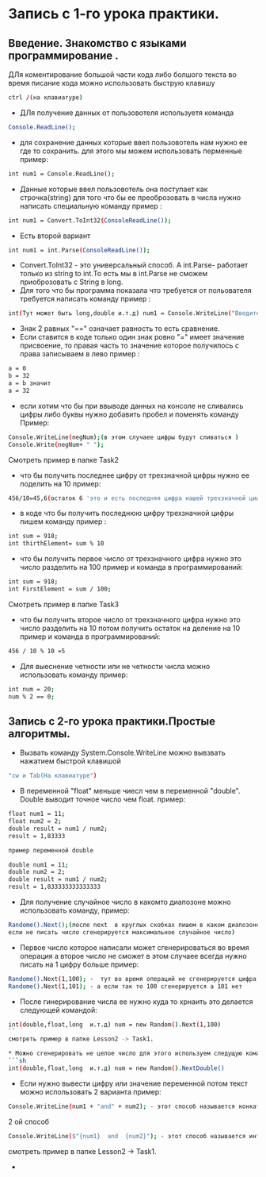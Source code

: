 # Запись с 1-го урока практики.
## Введение. Знакомство с языками программирование .
ДЛя коментирование большой части кода либо болшого текста во время писание кода можно использовать быструю клавишу 
```sh
ctrl /(на клавиатуре)
```
* ДЛя получение данных от пользовотеля используетя команда 
```sh
Console.ReadLine();
```
* для сохранение данных которые ввел пользовотель нам нужно ее где то сохранить. для этого мы можем использовать перменные пример:
```sh
int num1 = Console.ReadLine();
```
* Данные которые ввел пользовотель она поступает как строчка(string) для того что бы ее преоброзовать  в числа нужно написать специальную команду пример :
```sh
int num1 = Convert.ToInt32(ConsoleReadLine());
```
* Есть второй вариант
```sh
int num1 = int.Parse(ConsoleReadLine());
```
* Convert.ToInt32 - это универсальный способ. А int.Parse- работает только из string to int.То есть мы в int.Parse не сможем приоброзовать с String в long.
* Для того что бы программа показала что требуется от польователя требуется написать  команду пример :
```sh
int(Тут может быть long,double и.т.д) num1 = Console.WriteLine("Введите число");
```
* Знак 2 равных "==" означает равность   то есть сравнение.
* Если ставится в коде только один знак ровно "=" имеет значение присвоение, то правая часть то значение которое получилось с права записываем в лево пример :
```sh
a = 0
b = 32
a = b значит
a = 32
```
* если хотим что бы при ввыводе данных на консоле не сливались цифры либо буквы нужно добавить пробел и поменять команду Пример:
```sh
Console.WriteLine(negNum);(в этом случаее цифры будут сливаться )
Console.Write(negNum+ " ");
```
Смотреть пример в папке Task2

* что бы получить последнее цифру от трехзначной цифры нужно ее поделить на 10
пример:
```sh
456/10=45,6(остаток 6 'это и есть последняя цифра нашей трехзначной цифры) остаток от деление ее команда это "%"
```
*  в коде что бы получить последнюю цифру трехзначной цифры пишем команду пример :
```sh
int sum = 918;
int thirthElement= sum % 10
```
* что бы получить первое число от трехзначного цифра нужно это число разделить на 100 пример и команда в программирований:
```sh
int sum = 918;
int FirstElement = sum / 100;
```
Смотреть пример в папке Task3
* что бы получить второе  число от трехзначного цифра нужно это число разделить  на 10  потом получить остаток на деление на 10 пример и команда в программирований:
```sh
456 / 10 % 10 =5
```
* Для выеснение четности или не четности числа можно использовать команду пример:
```sh
int num = 20;
num % 2 == 0;
```
## Запись с  2-го урока практики.Простые алгоритмы.
 * Вызвать команду System.Console.WriteLine можно вывзвать нажатием быстрой клавишой 
 ```sh
"cw и Tab(На клавиатуре")
 ```

* В переменной "float" меньше чиесл чем в переменной "double". Double выводит точное число чем float. пример:
```sh
float num1 = 11;
float num2 = 2;
double result = num1 / num2;
result = 1,83333

пример переменной double

double num1 = 11;
double num2 = 2;
double result = num1 / num2;
result = 1,833333333333333

```

* Для получение случайное число в какомто диапозоне можно использовать команду, пример:
```sh
Randome().Next();(после next  в круглых скобках пишем в каком диапозоне нужно сгенирировать число
если не писать число сгенерируется максимальное случайное число)
```

* Первое число которое написали может сгенерироваться во время операция а второе число не сможет в этом случаее всегда нужно писать на 1 цифру больше пример:
```sh
Randome().Next(1,100); -  тут во время операций не сгенерируется цифра 100
Randome().Next(1,101); - а если так то 100 сгенерируется а 101 нет
```


* После гинерирование числа ее нужно куда то хрнаить это делается следующей командой:
```sh
int(double,float,long  и.т.д) num = new Random().Next(1,100)
``
смотреть пример в папке Lesson2 -> Task1.

* Можно сгенерировать не целое число для этого используем следущую команду 
```sh
int(double,float,long  и.т.д) num = new Random().NextDouble()
```

* Если нужно вывести цифру или значение переменной потом текст можно использовать 2 варианта пример:
```sh
Console.WriteLine(num1 + "and" + num2); - этот способ называется конкатенация
```
2 ой способ
```sh
Console.WriteLine($"{num1}  and  {num2}"); - этот способ называется интерпаляция
```

смотреть пример в папке Lesson2 -> Task1. 

* 